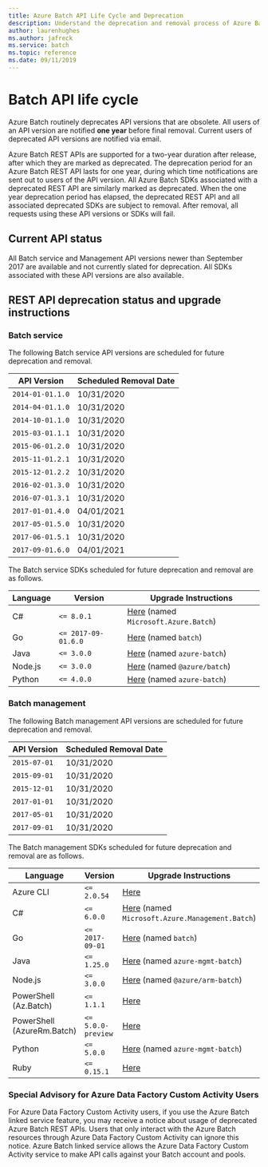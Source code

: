 ```yaml
---
title: Azure Batch API Life Cycle and Deprecation
description: Understand the deprecation and removal process of Azure Batch API versions.
author: laurenhughes
ms.author: jafreck
ms.service: batch
ms.topic: reference
ms.date: 09/11/2019
---
```


# Batch API life cycle

Azure Batch routinely deprecates API versions that are obsolete. All users of an API version are notified **one year** before final removal. Current users of deprecated API versions are notified via email.

Azure Batch REST APIs are supported for a two-year duration after release, after which they are marked as deprecated. The deprecation period for an Azure Batch REST API lasts for one year, during which time notifications are sent out to users of the API version. All Azure Batch SDKs associated with a deprecated REST API are similarly marked as deprecated. When the one year deprecation period has elapsed, the deprecated REST API and all associated deprecated SDKs are subject to removal. After removal, all requests using these API versions or SDKs will fail.

## Current API status

All Batch service and Management API versions newer than September 2017 are available and not currently slated for deprecation. All SDKs associated with these API versions are also available.

## REST API deprecation status and upgrade instructions

### Batch service

The following Batch service API versions are scheduled for future deprecation and removal.

| API Version      | Scheduled Removal Date |
|------------------|------------------------|
| `2014-01-01.1.0` | 10/31/2020             |
| `2014-04-01.1.0` | 10/31/2020             |
| `2014-10-01.1.0` | 10/31/2020             |
| `2015-03-01.1.1` | 10/31/2020             |
| `2015-06-01.2.0` | 10/31/2020             |
| `2015-11-01.2.1` | 10/31/2020             |
| `2015-12-01.2.2` | 10/31/2020             |
| `2016-02-01.3.0` | 10/31/2020             |
| `2016-07-01.3.1` | 10/31/2020             |
| `2017-01-01.4.0` | 04/01/2021             |
| `2017-05-01.5.0` | 10/31/2020             |
| `2017-06-01.5.1` | 10/31/2020             |
| `2017-09-01.6.0` | 04/01/2021             |

The Batch service SDKs scheduled for future deprecation and removal are as follows.

| Language | Version             | Upgrade Instructions |
|----------|---------------------|-----------------------
| C#       | `<= 8.0.1`          | [Here](https://azure.github.io/azure-sdk/releases/latest/all/#net) (named `Microsoft.Azure.Batch`)
| Go       | `<= 2017-09-01.6.0` | [Here](https://github.com/Azure/azure-sdk-for-go/blob/master/CHANGELOG.md) (named `batch`)
| Java     | `<= 3.0.0`          | [Here](https://azure.github.io/azure-sdk/releases/latest/all/#java) (named `azure-batch`)
| Node.js  | `<= 3.0.0`          | [Here](https://azure.github.io/azure-sdk/releases/latest/all/#javascript) (named `@azure/batch`)
| Python   | `<= 4.0.0`          | [Here](https://azure.github.io/azure-sdk/releases/latest/all/#python) (named `azure-batch`)


### Batch management

The following Batch management API versions are scheduled for future deprecation and removal.

| API Version      | Scheduled Removal Date |
|------------------|------------------------|
| `2015-07-01`     | 10/31/2020             |
| `2015-09-01`     | 10/31/2020             |
| `2015-12-01`     | 10/31/2020             |
| `2017-01-01`     | 10/31/2020             |
| `2017-05-01`     | 10/31/2020             |
| `2017-09-01`     | 10/31/2020             |

The Batch management SDKs scheduled for future deprecation and removal are as follows.

| Language  | Version         | Upgrade Instructions |
|-----------|-----------------|------------------------
| Azure CLI | `<= 2.0.54`     | [Here](https://docs.microsoft.com/cli/azure/install-azure-cli?view=azure-cli-latest#install)
| C#        | `<= 6.0.0`      | [Here](https://azure.github.io/azure-sdk/releases/latest/all/#net) (named `Microsoft.Azure.Management.Batch`)
| Go        | `<= 2017-09-01` | [Here](https://github.com/Azure/azure-sdk-for-go/blob/master/CHANGELOG.md) (named `batch`)
| Java      | `<= 1.25.0`     | [Here](https://azure.github.io/azure-sdk/releases/latest/all/#java) (named `azure-mgmt-batch`)
| Node.js   | `<= 3.0.0`      | [Here](https://azure.github.io/azure-sdk/releases/latest/all/#javascript) (named `@azure/arm-batch`)
| PowerShell (Az.Batch) | `<= 1.1.1` | [Here](https://docs.microsoft.com/powershell/azure/install-az-ps?view=azps-3.8.0#update-the-azure-powershell-module)
| PowerShell (AzureRm.Batch) | `<= 5.0.0-preview` | [Here](https://docs.microsoft.com/powershell/azure/install-az-ps?view=azps-3.8.0#update-the-azure-powershell-module)
| Python    | `<= 5.0.0`      | [Here](https://azure.github.io/azure-sdk/releases/latest/all/#python) (named `azure-mgmt-batch`)
| Ruby      | `<= 0.15.1`     | [Here](https://rubygems.org/gems/azure_mgmt_batch)

### Special Advisory for Azure Data Factory Custom Activity Users
For Azure Data Factory Custom Activity users, if you use the Azure Batch linked service feature, you may receive a notice about usage of deprecated Azure Batch REST APIs. Users that only interact with the Azure Batch resources through Azure Data Factory Custom Activity can ignore this notice. Azure Batch linked service allows the Azure Data Factory Custom Activity service to make API calls against your Batch account and pools. 
